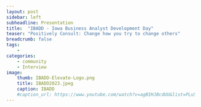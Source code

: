 ```yaml
---
layout: post
sidebar: left
subheadline: Presentation
title:  "IBADD - Iowa Business Analyst Development Day"
teaser: "Positively Consult: Change how you try to change others"
breadcrumb: false
tags:
    - 
categories:
    - community
    - Interview
image:
    thumb: IBADD-Elevate-Logo.png
    title: IBADD2023.jpeg
    caption: IBADD
    #caption_url: https://www.youtube.com/watch?v=agBIHJBcdUU&list=PLu5A5CyoWE0aYG6Fosb113fD_VQv3-VRn&index=1
---
```

